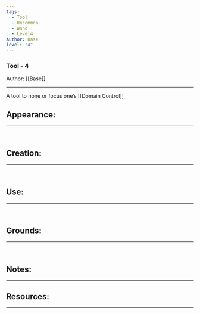 ```yaml
---
tags:
  - Tool
  - Uncommon
  - Wand
  - Level4
Author: Base
level: "4"
---
```

### Tool - 4
Author: [[Base]]
- - - 
A tool to hone or focus one’s [[Domain Control]]

## Appearance:<br>
- - -

<br>

## Creation: <br>
- - -
<br>

## Use:<br>
- - -
<br>

## Grounds:<br>
- - -
<br>

## Notes:<br>
- - - 


## Resources:
- - -
